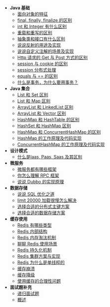 * **Java 基础**
  * [面向对象的特征](interview/面向对象的特征.md)
  * [final, finally, finalize 的区别](interview/final-finally-finalize-的区别.md)
  * [int 和 Integer 有什么区别](interview/int-和-Integer-有什么区别.md)
  * [重载和重写的区别](interview/重载和重写的区别.md)
  * [抽象类和接口有什么区别](interview/抽象类和接口有什么区别.md)
  * [说说反射的用途及实现](interview/说说反射的用途及实现.md)
  * [说说自定义注解的场景及实现](interview/说说自定义注解的场景及实现.md)
  * [Http 请求的 Get 与 Post 方式的区别](interview/Http-请求的-Get-与-Post-方式的区别.md)
  * [session 与 cookie 的区别](interview/session-与-cookie-的区别.md)
  * [session 分布式处理](interview/session-分布式处理.md)
  * [equals 与 == 的区别](interview/equals-与-==-的区别.md)
  * [什么是事务，为什么要用事务？](interview/什么是事务-为什么要用事务.md)
* **Java 集合**
  * [List 和 Set 区别](interview/List-和-Set-区别.md)
  * [List 和 Map 区别](interview/List-和-Map-区别.md)
  * [ArrayList 和 LinkedList 区别](interview/ArrayList-和-LinkedList-区别.md)
  * [ArrayList 和 Vector 区别](interview/ArrayList-和-Vector-区别.md)
  * [HashMap 和 HashTable 的区别](interview/HashMap-和-HashTable-的区别.md)
  * [HashSet 和 HashMap 区别](interview/HashSet-和-HashMap-区别.md)
  * [HashMap 和 ConcurrentHashMap 的区别](interview/HashMap-和-ConcurrentHashMap-的区别.md)
  * [HashMap 的工作原理及代码实现](interview/HashMap-的工作原理及代码实现.md)
  * [ConcurrentHashMap 的工作原理及代码实现](interview/ConcurrentHashMap-的工作原理及代码实现.md)
* **设计模式**
  * [什么是Iaas, Paas, Saas 及其区别](interview/什么是Iaas-Paas-Saas-及其区别.md)
* **微服务**
  * [微服务都有哪些框架](interview/微服务都有哪些框架.md)
  * [你怎么理解 RPC 框架](interview/你怎么理解-RPC-框架.md)
  * [说说 Dubbo 的实现原理](interview/说说-Dubbo-的实现原理.md)
* **数据存储**
  * [说说 SQL 优化之道](interview/说说-SQL-优化之道.md)
  * [limit 20000 加载很慢怎么解决](interview/limit-20000-加载很慢怎么解决.md)
  * [选择合适的分布式主键方案](interview/选择合适的分布式主键方案.md)
  * [选择合适的数据存储方案](interview/选择合适的数据存储方案.md)
* **缓存使用**
  * [Redis 有哪些类型](interview/Redis-有哪些类型.md)
  * [Redis 内部结构](interview/Redis-内部结构.md)
  * [Redis 内存淘汰机制](interview/Redis-内存淘汰机制.md)
  * [聊聊 Redis 使用场景](interview/聊聊-Redis-使用场景.md)
  * [Redis 持久化机制](interview/Redis-持久化机制.md)
  * [Redis 集群方案与实现](interview/Redis-集群方案与实现.md)
  * [Redis 为什么是单线程的](interview/Redis-为什么是单线程的.md)
  * [缓存崩溃](interview/缓存崩溃.md)
  * [缓存降级](interview/缓存降级.md)
  * [使用缓存的合理性问题](interview/使用缓存的合理性问题.md)
* **面试题补充**
  * [递归面试题](interview/递归.md)
  * [概述](interview/补充.md)